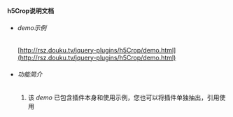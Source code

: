 #### h5Crop说明文档

* ###### demo示例
	[http://rsz.douku.tv/jquery-plugins/h5Crop/demo.html](http://rsz.douku.tv/jquery-plugins/h5Crop/demo.html)

* ###### 功能简介
	1. 该 *demo* 已包含插件本身和使用示例，您也可以将插件单独抽出，引用使用
	
